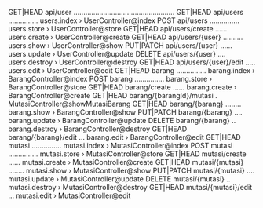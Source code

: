 GET|HEAD        api/user ...................................................
  GET|HEAD        api/users ............... users.index › UserController@index
  POST            api/users ............... users.store › UserController@store
  GET|HEAD        api/users/create ...... users.create › UserController@create
  GET|HEAD        api/users/{user} .......... users.show › UserController@show
  PUT|PATCH       api/users/{user} ...... users.update › UserController@update
  DELETE          api/users/{user} .... users.destroy › UserController@destroy
  GET|HEAD        api/users/{user}/edit ..... users.edit › UserController@edit
  GET|HEAD        barang ............... barang.index › BarangController@index
  POST            barang ............... barang.store › BarangController@store
  GET|HEAD        barang/create ...... barang.create › BarangController@create
  GET|HEAD        barang/{barangId}/mutasi . MutasiController@showMutasiBarang
  GET|HEAD        barang/{barang} ........ barang.show › BarangController@show
  PUT|PATCH       barang/{barang} .... barang.update › BarangController@update
  DELETE          barang/{barang} .. barang.destroy › BarangController@destroy
  GET|HEAD        barang/{barang}/edit ... barang.edit › BarangController@edit
  GET|HEAD        mutasi ............... mutasi.index › MutasiController@index
  POST            mutasi ............... mutasi.store › MutasiController@store
  GET|HEAD        mutasi/create ...... mutasi.create › MutasiController@create
  GET|HEAD        mutasi/{mutasi} ........ mutasi.show › MutasiController@show
  PUT|PATCH       mutasi/{mutasi} .... mutasi.update › MutasiController@update
  DELETE          mutasi/{mutasi} .. mutasi.destroy › MutasiController@destroy
  GET|HEAD        mutasi/{mutasi}/edit ... mutasi.edit › MutasiController@edit
